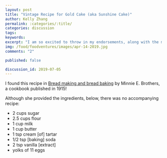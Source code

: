 ```yaml
---
layout: post
title: "Vintage Recipe for Gold Cake (aka Sunshine Cake)"
author: Kelly Zhang
permalink: :categories/:title/
categories: discussion
tags:
keywords:
excerpt: "I am so excited to throw in my endorsements, along with the millions of others who've already tried it, for Jim Lahey's no-knead bread recipe."
img: /food/foodventures/images/apr-14-2019.jpg
comments: "2"

published: false

discussion_id: 2019-07-05
---
```


I found this recipe in [Bread making and bread baking](https://archive.org/details/breadmakingbread00brot/page/26) by Minnie E. Brothers, a cookbook published in 1915!

Although she provided the ingredients, below, there was no accompanying recipe:

* 2 cups sugar
* 2.5 cups flour
* 1 cup milk
* 1 cup butter
* 1 tsp cream [of] tartar
* 1/2 tsp [baking] soda
* 2 tsp vanilla [extract]
* yolks of 11 eggs
